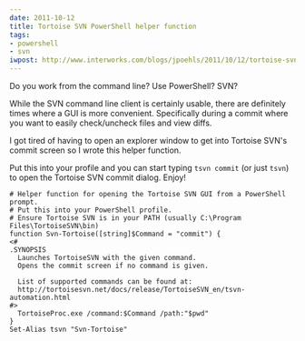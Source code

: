 ```yaml
---
date: 2011-10-12
title: Tortoise SVN PowerShell helper function
tags:
- powershell
- svn
iwpost: http://www.interworks.com/blogs/jpoehls/2011/10/12/tortoise-svn-powershell-helper-function
---
```


Do you work from the command line? Use PowerShell? SVN?

While the SVN command line client is certainly usable, there are definitely times where a GUI is more convenient. Specifically during a commit where you want to easily check/uncheck files and view diffs.

I got tired of having to open an explorer window to get into Tortoise SVN's commit screen so I wrote this helper function.

Put this into your profile and you can start typing `tsvn commit` (or just `tsvn`) to open the Tortoise SVN commit dialog. Enjoy!

```
# Helper function for opening the Tortoise SVN GUI from a PowerShell prompt.
# Put this into your PowerShell profile.
# Ensure Tortoise SVN is in your PATH (usually C:\Program Files\TortoiseSVN\bin) 
function Svn-Tortoise([string]$Command = "commit") {
<#
.SYNOPSIS
  Launches TortoiseSVN with the given command.
  Opens the commit screen if no command is given.
  
  List of supported commands can be found at:
  http://tortoisesvn.net/docs/release/TortoiseSVN_en/tsvn-automation.html
#>
  TortoiseProc.exe /command:$Command /path:"$pwd"
}
Set-Alias tsvn "Svn-Tortoise"
```